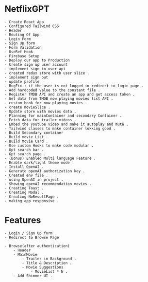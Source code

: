 # NetflixGPT
    - Create React App
    - Configured Tailwind CSS
    - Header
    - Routing Of App
    - Login Form
    - Sign Up form
    - Form Validation
    - UseRef Hook
    - Firebase Setup
    - Deploy our app to Production
    - Create sign up user account
    - implement sign in user api
    - created redux store with user slice .
    - implement sign out
    - update profile
    - BugFix : if the user is not logged in redirect to login page .
    - Add hardcoded value to the constant file .
    - Register TMDB API and create an app and get access token .
    - Get data from TMDB now playing movies list API .
    - custom hook for now playing movies .
    - create movieSlice .
    - Update store with movies data .
    - Planning for mainContainer and secondary Container .
    - Fetch data for trailer videos .
    - Embed the youtube video and make it autoplay and mute .
    - Tailwind classes to make container lokking good .
    - Build Secondary container 
    - Build movie List .
    - Build Movie Card .
    - Use custom Hooks to make code modular .
    - Gpt search bar .
    - Gpt search page .
    - (Bonus) Enabled Multi language Feature .
    - Enable dark/light theme mode .
    - Install OpenAI .
    - Generate openAI authorization key .
    - Created env file .
    - using OpenAI in project .
    - Showing openAI recommendation movies .
    - Creating Toast .
    - Creating Modal .
    - Creating NoResultPage .
    - making app responsive .




# Features
    - Login / Sign Up form
    - Redirect to Browse Page 

    - Browse(after authentication)
        - Header
        - MainMovie 
            - Trailer in Background .
            - Title & Description .
            - Movie Suggestions 
                - MovieList * N .
        - Add Shimmer UI .
